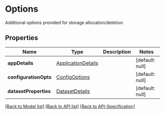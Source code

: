 # Options
Additional options provided for storage allocation/deletion
## Properties
Name | Type | Description | Notes
------------ | ------------- | ------------- | -------------
**appDetails** | [ApplicationDetails](../Models/ApplicationDetails.md) |  | [default: null]
**configurationOpts** | [ConfigOptions](../Models/ConfigOptions.md) |  | [default: null]
**datasetProperties** | [DatasetDetails](../Models/DatasetDetails.md) |  | [default: null]

[[Back to Model list]](../README.md#documentation-for-models) [[Back to API list]](../README.md#documentation-for-api-endpoints) [[Back to API-Specification]](../README.md)

